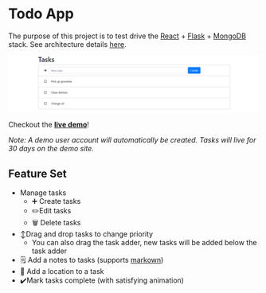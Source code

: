 Todo App
===

The purpose of this project is to test drive the
[React](https://reactjs.org/) + 
[Flask](https://flask.palletsprojects.com/) + 
[MongoDB](https://www.mongodb.com/) stack.
See architecture details [here](./docs/CONTRIBUTING.md).

[![Screenshot of Home](./docs/home.png)](http://tododemo.houstonfortney.com)

Checkout the **[live demo](tododemo.houstonfortney.com)**!

*Note: A demo user account will automatically be created. Tasks will live for 30 days on the demo site.*

Feature Set
---

- Manage tasks
  - ➕ Create tasks
  - ✏️Edit tasks
  - 🗑️ Delete tasks
- ↕️Drag and drop tasks to change priority
  - You can also drag the task adder, new tasks will be added below the task adder
- 🗒️ Add a notes to tasks (supports [markown](https://www.markdownguide.org/))
- 📍 Add a location to a task
- ✔️Mark tasks complete (with satisfying animation)
